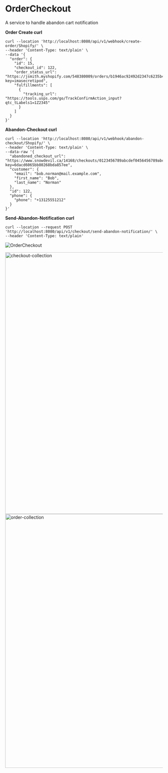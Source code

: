 # OrderCheckout
A service to handle abandon cart notification


**Order Create curl**
```
curl --location 'http://localhost:8080/api/v1/webhook/create-order/Shopify/' \
--header 'Content-Type: text/plain' \
--data '{
  "order": {
    "id": 15,
    "checkout_id": 122,
    "order_status_url": "https://jsmith.myshopify.com/548380009/orders/b1946ac92492d2347c6235b4d2611184/authenticate?key=imasecretipod",
    "fulfillments": [
      {
        "tracking_url": "https://tools.usps.com/go/TrackConfirmAction_input?qtc_tLabels1=1Z2345"
      }
    ]
  }
}'
```

**Abandon-Checkout curl**
```
curl --location 'http://localhost:8080/api/v1/webhook/abandon-checkout/Shopify/' \
--header 'Content-Type: text/plain' \
--data-raw '{
  "abandoned_checkout_url": "https://www.snowdevil.ca/14168/checkouts/0123456789abcdef0456456789abcdef/recover?key=6dacd6065bb80268bda857ee",
  "customer": {
    "email": "bob.norman@mail.example.com",
    "first_name": "Bob",
    "last_name": "Norman"
  },
  "id": 122,
  "phone": {
    "phone": "+13125551212"
  }
}'
```

**Send-Abandon-Notification curl**
```
curl --location --request POST 'http://localhost:8080/api/v1/checkout/send-abandon-notification/' \
--header 'Content-Type: text/plain'
```

![OrderCheckout](https://user-images.githubusercontent.com/53296002/222985300-818da339-de8f-4187-890e-6e11bda1cf03.png)

<img width="837" alt="checkout-collection" src="https://user-images.githubusercontent.com/53296002/222985367-808d096c-b213-4d38-a186-3b76d0cc5327.png">

<img width="812" alt="order-collection" src="https://user-images.githubusercontent.com/53296002/222985378-3e2bf693-70f3-473e-8a63-885ee6040fc8.png">

